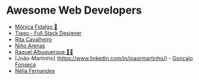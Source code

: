 # **Awesome Web Developers**

<!-- prettier-ignore-start -->

- [Mónica Fidalgo 🦊](https://twitter.com/coding_mermaid)
- [Tiago - Full Stack Designer](https://github.com/rodriguestul)
- [Rita Cavalheiro](https://ritacavalheiro-portfolio.netlify.app/)
- [Niño Arenas](https://github.com/ntb-arenas)
- [Raquel Albuquerque 🔭🌠 ](https://github.com/raquelmgalbuquerque)
- [João-Martinho] (https://www.linkedin.com/in/joaormartinho/)
  - [Gonçalo Fonseca](https://github.com/GoncaloFonseca0)
- [Nélia Fernandes](https://github.com/nfernandes89)
